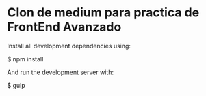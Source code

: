 # Clon de medium para practica de FrontEnd Avanzado

Install all development dependencies using:

$ npm install

And run the development server with:

$ gulp
